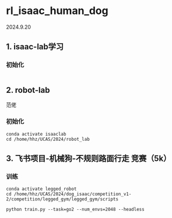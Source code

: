 # rl_isaac_human_dog
2024.9.20

## 1. isaac-lab学习
### 初始化
```

```

## 2. robot-lab
范佬
### 初始化
```
conda activate isaaclab
cd /home/hhz/UCAS/2024/robot_lab
```

## 3. 飞书项目-机械狗-不规则路面行走   竞赛（5k）
### 训练
```
conda activate legged_robot
cd /home/hhz/UCAS/2024/dog_isaac/competition_v1-2/competition/legged_gym/legged_gym/scripts

python train.py --task=go2 --num_envs=2048 --headless


```
